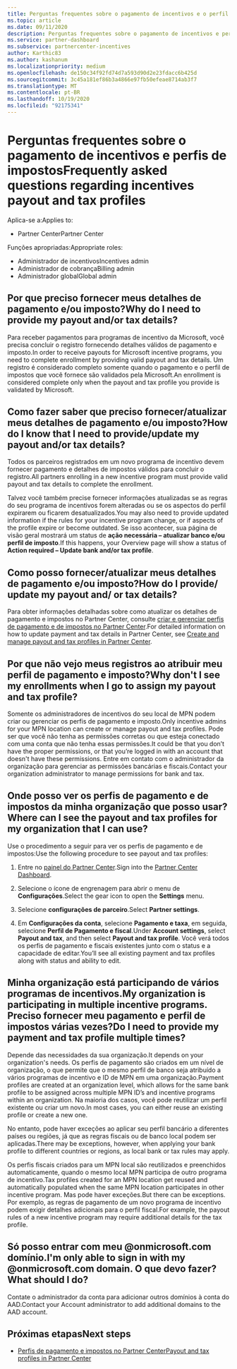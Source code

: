 ```yaml
---
title: Perguntas frequentes sobre o pagamento de incentivos e o perfil fiscal
ms.topic: article
ms.date: 09/11/2020
description: Perguntas frequentes sobre o pagamento de incentivos e perfis de impostos. As perguntas incluem por que você não pode ver seus perfis de pagamento e de impostos e o que fazer a respeito.
ms.service: partner-dashboard
ms.subservice: partnercenter-incentives
author: Karthic83
ms.author: kashanum
ms.localizationpriority: medium
ms.openlocfilehash: de150c34f92fd74d7a593d90d2e23fdacc6b425d
ms.sourcegitcommit: 3c45a181ef86b3a4866e97fb50efeae8714ab3f7
ms.translationtype: MT
ms.contentlocale: pt-BR
ms.lasthandoff: 10/19/2020
ms.locfileid: "92175341"
---
```

# <a name="frequently-asked-questions-regarding-incentives-payout-and-tax-profiles"></a><span data-ttu-id="67f2c-104">Perguntas frequentes sobre o pagamento de incentivos e perfis de impostos</span><span class="sxs-lookup"><span data-stu-id="67f2c-104">Frequently asked questions regarding incentives payout and tax profiles</span></span>

<span data-ttu-id="67f2c-105">Aplica-se a:</span><span class="sxs-lookup"><span data-stu-id="67f2c-105">Applies to:</span></span>

- <span data-ttu-id="67f2c-106">Partner Center</span><span class="sxs-lookup"><span data-stu-id="67f2c-106">Partner Center</span></span>

<span data-ttu-id="67f2c-107">Funções apropriadas:</span><span class="sxs-lookup"><span data-stu-id="67f2c-107">Appropriate roles:</span></span>

- <span data-ttu-id="67f2c-108">Administrador de incentivos</span><span class="sxs-lookup"><span data-stu-id="67f2c-108">Incentives admin</span></span>
- <span data-ttu-id="67f2c-109">Administrador de cobrança</span><span class="sxs-lookup"><span data-stu-id="67f2c-109">Billing admin</span></span>
- <span data-ttu-id="67f2c-110">Administrador global</span><span class="sxs-lookup"><span data-stu-id="67f2c-110">Global admin</span></span>

## <a name="why-do-i-need-to-provide-my-payout-andor-tax-details"></a><span data-ttu-id="67f2c-111">Por que preciso fornecer meus detalhes de pagamento e/ou imposto?</span><span class="sxs-lookup"><span data-stu-id="67f2c-111">Why do I need to provide my payout and/or tax details?</span></span>

<span data-ttu-id="67f2c-112">Para receber pagamentos para programas de incentivo da Microsoft, você precisa concluir o registro fornecendo detalhes válidos de pagamento e imposto.</span><span class="sxs-lookup"><span data-stu-id="67f2c-112">In order to receive payouts for Microsoft incentive programs, you need to complete enrollment by providing valid payout and tax details.</span></span> <span data-ttu-id="67f2c-113">Um registro é considerado completo somente quando o pagamento e o perfil de impostos que você fornece são validados pela Microsoft.</span><span class="sxs-lookup"><span data-stu-id="67f2c-113">An enrollment is considered complete only when the payout and tax profile you provide is validated by Microsoft.</span></span>

## <a name="how-do-i-know-that-i-need-to-provideupdate-my-payout-andor-tax-details"></a><span data-ttu-id="67f2c-114">Como fazer saber que preciso fornecer/atualizar meus detalhes de pagamento e/ou imposto?</span><span class="sxs-lookup"><span data-stu-id="67f2c-114">How do I know that I need to provide/update my payout and/or tax details?</span></span>

<span data-ttu-id="67f2c-115">Todos os parceiros registrados em um novo programa de incentivo devem fornecer pagamento e detalhes de impostos válidos para concluir o registro.</span><span class="sxs-lookup"><span data-stu-id="67f2c-115">All partners enrolling in a new incentive program must provide valid payout and tax details to complete the enrollment.</span></span>

<span data-ttu-id="67f2c-116">Talvez você também precise fornecer informações atualizadas se as regras do seu programa de incentivos forem alteradas ou se os aspectos do perfil expirarem ou ficarem desatualizados.</span><span class="sxs-lookup"><span data-stu-id="67f2c-116">You may also need to provide updated information if the rules for your incentive program change, or if aspects of the profile expire or become outdated.</span></span> <span data-ttu-id="67f2c-117">Se isso acontecer, sua página de visão geral mostrará um status de **ação necessária – atualizar banco e/ou perfil de imposto**.</span><span class="sxs-lookup"><span data-stu-id="67f2c-117">If this happens, your Overview page will show a status of **Action required – Update bank and/or tax profile**.</span></span>

## <a name="how-do-i-provide-update-my-payout-and-or-tax-details"></a><span data-ttu-id="67f2c-118">Como posso fornecer/atualizar meus detalhes de pagamento e/ou imposto?</span><span class="sxs-lookup"><span data-stu-id="67f2c-118">How do I provide/ update my payout and/ or tax details?</span></span>

<span data-ttu-id="67f2c-119">Para obter informações detalhadas sobre como atualizar os detalhes de pagamento e impostos no Partner Center, consulte [criar e gerenciar perfis de pagamento e de impostos no Partner Center](./incentives-create-and-manage-your-payout-and-tax-profiles.md).</span><span class="sxs-lookup"><span data-stu-id="67f2c-119">For detailed information on how to update payment and tax details in Partner Center, see [Create and manage payout and tax profiles in Partner Center](./incentives-create-and-manage-your-payout-and-tax-profiles.md).</span></span>

## <a name="why-dont-i-see-my-enrollments-when-i-go-to-assign-my-payout-and-tax-profile"></a><span data-ttu-id="67f2c-120">Por que não vejo meus registros ao atribuir meu perfil de pagamento e imposto?</span><span class="sxs-lookup"><span data-stu-id="67f2c-120">Why don't I see my enrollments when I go to assign my payout and tax profile?</span></span>

<span data-ttu-id="67f2c-121">Somente os administradores de incentivos do seu local de MPN podem criar ou gerenciar os perfis de pagamento e imposto.</span><span class="sxs-lookup"><span data-stu-id="67f2c-121">Only incentive admins for your MPN location can create or manage payout and tax profiles.</span></span> <span data-ttu-id="67f2c-122">Pode ser que você não tenha as permissões corretas ou que esteja conectado com uma conta que não tenha essas permissões.</span><span class="sxs-lookup"><span data-stu-id="67f2c-122">It could be that you don’t have the proper permissions, or that you’re logged in with an account that doesn't have these permissions.</span></span> <span data-ttu-id="67f2c-123">Entre em contato com o administrador da organização para gerenciar as permissões bancárias e fiscais.</span><span class="sxs-lookup"><span data-stu-id="67f2c-123">Contact your organization administrator to manage permissions for bank and tax.</span></span>

## <a name="where-can-i-see-the-payout-and-tax-profiles-for-my-organization-that-i-can-use"></a><span data-ttu-id="67f2c-124">Onde posso ver os perfis de pagamento e de impostos da minha organização que posso usar?</span><span class="sxs-lookup"><span data-stu-id="67f2c-124">Where can I see the payout and tax profiles for my organization that I can use?</span></span>

<span data-ttu-id="67f2c-125">Use o procedimento a seguir para ver os perfis de pagamento e de impostos:</span><span class="sxs-lookup"><span data-stu-id="67f2c-125">Use the following procedure to see payout and tax profiles:</span></span>

1. <span data-ttu-id="67f2c-126">Entre no [painel do Partner Center](https://partner.microsoft.com/dashboard).</span><span class="sxs-lookup"><span data-stu-id="67f2c-126">Sign into the [Partner Center Dashboard](https://partner.microsoft.com/dashboard).</span></span>

2. <span data-ttu-id="67f2c-127">Selecione o ícone de engrenagem para abrir o menu de **Configurações**.</span><span class="sxs-lookup"><span data-stu-id="67f2c-127">Select the gear icon to open the **Settings** menu.</span></span>

3. <span data-ttu-id="67f2c-128">Selecione **configurações de parceiro**.</span><span class="sxs-lookup"><span data-stu-id="67f2c-128">Select **Partner settings**.</span></span>

4. <span data-ttu-id="67f2c-129">Em **Configurações da conta**, selecione **Pagamento e taxa**, em seguida, selecione **Perfil de Pagamento e fiscal**.</span><span class="sxs-lookup"><span data-stu-id="67f2c-129">Under **Account settings**, select **Payout and tax**, and then select **Payout and tax profile**.</span></span> <span data-ttu-id="67f2c-130">Você verá todos os perfis de pagamento e fiscais existentes junto com o status e a capacidade de editar.</span><span class="sxs-lookup"><span data-stu-id="67f2c-130">You’ll see all existing payment and tax profiles along with status and ability to edit.</span></span>

## <a name="my-organization-is-participating-in-multiple-incentive-programs-do-i-need-to-provide-my-payment-and-tax-profile-multiple-times"></a><span data-ttu-id="67f2c-131">Minha organização está participando de vários programas de incentivos.</span><span class="sxs-lookup"><span data-stu-id="67f2c-131">My organization is participating in multiple incentive programs.</span></span> <span data-ttu-id="67f2c-132">Preciso fornecer meu pagamento e perfil de impostos várias vezes?</span><span class="sxs-lookup"><span data-stu-id="67f2c-132">Do I need to provide my payment and tax profile multiple times?</span></span>

<span data-ttu-id="67f2c-133">Depende das necessidades da sua organização.</span><span class="sxs-lookup"><span data-stu-id="67f2c-133">It depends on your organization's needs.</span></span> <span data-ttu-id="67f2c-134">Os perfis de pagamento são criados em um nível de organização, o que permite que o mesmo perfil de banco seja atribuído a vários programas de incentivo e ID de MPN em uma organização.</span><span class="sxs-lookup"><span data-stu-id="67f2c-134">Payment profiles are created at an organization level, which allows for the same bank profile to be assigned across multiple MPN ID’s and incentive programs within an organization.</span></span> <span data-ttu-id="67f2c-135">Na maioria dos casos, você pode reutilizar um perfil existente ou criar um novo.</span><span class="sxs-lookup"><span data-stu-id="67f2c-135">In most cases, you can either reuse an existing profile or create a new one.</span></span>

<span data-ttu-id="67f2c-136">No entanto, pode haver exceções ao aplicar seu perfil bancário a diferentes países ou regiões, já que as regras fiscais ou de banco local podem ser aplicadas.</span><span class="sxs-lookup"><span data-stu-id="67f2c-136">There may be exceptions, however, when applying your bank profile to different countries or regions, as local bank or tax rules may apply.</span></span>

<span data-ttu-id="67f2c-137">Os perfis fiscais criados para um MPN local são reutilizados e preenchidos automaticamente, quando o mesmo local MPN participa de outro programa de incentivo.</span><span class="sxs-lookup"><span data-stu-id="67f2c-137">Tax profiles created for an MPN location get reused and automatically populated when the same MPN location participates in other incentive program.</span></span> <span data-ttu-id="67f2c-138">Mas pode haver exceções.</span><span class="sxs-lookup"><span data-stu-id="67f2c-138">But there can be exceptions.</span></span> <span data-ttu-id="67f2c-139">Por exemplo, as regras de pagamento de um novo programa de incentivo podem exigir detalhes adicionais para o perfil fiscal.</span><span class="sxs-lookup"><span data-stu-id="67f2c-139">For example, the payout rules of a new incentive program may require additional details for the tax profile.</span></span>  

## <a name="im-only-able-to-sign-in-with-my-onmicrosoftcom-domain-what-should-i-do"></a><span data-ttu-id="67f2c-140">Só posso entrar com meu @onmicrosoft.com domínio.</span><span class="sxs-lookup"><span data-stu-id="67f2c-140">I'm only able to sign in with my @onmicrosoft.com domain.</span></span> <span data-ttu-id="67f2c-141">O que devo fazer?</span><span class="sxs-lookup"><span data-stu-id="67f2c-141">What should I do?</span></span>

<span data-ttu-id="67f2c-142">Contate o administrador da conta para adicionar outros domínios à conta do AAD.</span><span class="sxs-lookup"><span data-stu-id="67f2c-142">Contact your Account administrator to add additional domains to the AAD account.</span></span>

## <a name="next-steps"></a><span data-ttu-id="67f2c-143">Próximas etapas</span><span class="sxs-lookup"><span data-stu-id="67f2c-143">Next steps</span></span>

- [<span data-ttu-id="67f2c-144">Perfis de pagamento e impostos no Partner Center</span><span class="sxs-lookup"><span data-stu-id="67f2c-144">Payout and tax profiles in Partner Center</span></span>](incentives-create-and-manage-your-payout-and-tax-profiles.md)